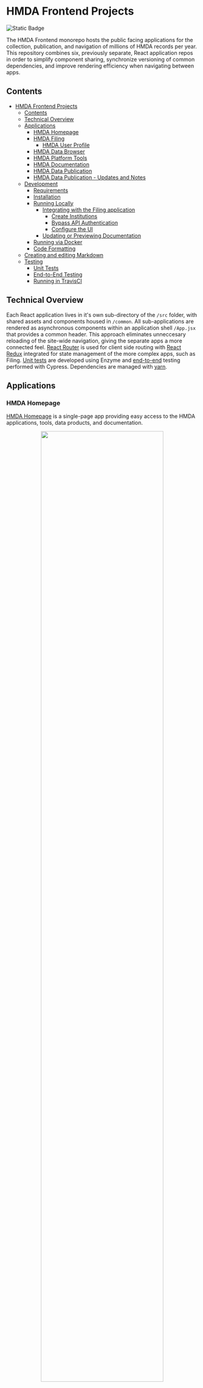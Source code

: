 # HMDA Frontend Projects

![Static Badge](https://img.shields.io/badge/coverage-85%25-green)

The HMDA Frontend monorepo hosts the public facing applications for the collection, publication, and navigation of millions of HMDA records per year. This repository combines six, previously separate, React application repos in order to simplify component sharing, synchronize versioning of common dependencies, and improve rendering efficiency when navigating between apps.

## Contents

- [HMDA Frontend Projects](#hmda-frontend-projects)
  - [Contents](#contents)
  - [Technical Overview](#technical-overview)
  - [Applications](#applications)
    - [HMDA Homepage](#hmda-homepage)
    - [HMDA Filing](#hmda-filing)
      - [HMDA User Profile](#hmda-user-profile)
    - [HMDA Data Browser](#hmda-data-browser)
    - [HMDA Platform Tools](#hmda-platform-tools)
    - [HMDA Documentation](#hmda-documentation)
    - [HMDA Data Publication](#hmda-data-publication)
    - [HMDA Data Publication - Updates and Notes](#hmda-data-publication---updates-and-notes)
  - [Development](#development)
    - [Requirements](#requirements)
    - [Installation](#installation)
    - [Running Locally](#running-locally)
      - [Integrating with the Filing application](#integrating-with-the-filing-application)
        - [Create Institutions](#create-institutions)
        - [Bypass API Authentication](#bypass-api-authentication)
        - [Configure the UI](#configure-the-ui)
      - [Updating or Previewing Documentation](#updating-or-previewing-documentation)
    * [Running via Docker](#running-via-docker)
    * [Code Formatting](#code-formatting)
  - [Creating and editing Markdown](https://github.com/cfpb/hmda-frontend/wiki/Creating-and-updating-Markdown-files)
  * [Testing](#testing)
    - [Unit Tests](#unit-tests)
    - [End-to-End Testing](#end-to-end-testing)
    - [Running in TravisCI](#running-in-travisci)

## Technical Overview

Each React application lives in it's own sub-directory of the `/src` folder, with shared assets and components housed in `/common`. All sub-applications are rendered as asynchronous components within an application shell `/App.jsx` that provides a common header. This approach eliminates unneccesary reloading of the site-wide navigation, giving the separate apps a more connected feel. [React Router](https://reacttraining.com/react-router/) is used for client side routing with [React Redux](https://redux.js.org/) integrated for state management of the more complex apps, such as Filing. [Unit tests](#unit-tests) are developed using Enzyme and [end-to-end](#end-to-end-testing) testing performed with Cypress. Dependencies are managed with [yarn](https://yarnpkg.com/getting-started).

## Applications

### HMDA Homepage

[HMDA Homepage](https://ffiec.cfpb.gov/) is a single-page app providing easy access to the HMDA applications, tools, data products, and documentation.

<a href='./readme-files/hmda-homepage.png' alt='HMDA Homepage'>
  <p align='center'>
    <img src='./readme-files/hmda-homepage.png' width='80%'  overflow='scroll'/>
  </p>
</a>

### HMDA Filing

The [HMDA Filing Platform UI](https://ffiec.cfpb.gov/filing/) allows lending institutions to submit HMDA records, resolve errors, verify edits, review submission status and history, and sign submissions.

<a href='./readme-files/hmda-filing.png' alt='HMDA Filing Overview'>
  <p align='center'>
    <img src='./readme-files/hmda-filing.png' width='80%'  overflow='scroll'/>
  </p>
</a>

#### HMDA User Profile

The [HMDA Profile page](https://ffiec.cfpb.gov/filing/profile) is designed to update associated institutions with the logged in account. Once the associated institutions have been added to your account, you can now file for those institutions.

<a href='./readme-files/hmda-completeprofile.png' alt='HMDA User Profile Information'>
  <p align='center'>
    <img src='./readme-files/hmda-completeprofile.png' width='80%'  overflow='scroll'/>
  </p>
</a>

### HMDA Data Browser

The [HMDA Data Browser](https://ffiec.cfpb.gov/data-browser/) enables users to easily filter and download aggregated HMDA datasets.

<a href='./readme-files/hmda-data-browser.gif' alt='HMDA Data Browser'>
  <p align='center'>
    <img src='./readme-files/hmda-data-browser.gif' width='80%'  overflow='scroll'/>
  </p>
</a>

### HMDA Platform Tools

The [HMDA Platform Tools](https://ffiec.cfpb.gov/tools/) assist filers in the preparation of submission data, including calculation of Rate Spread, generation and validation of Check Digits, as well as submission file generation and format verification.

<a href='./readme-files/hmda-tools.png' alt='HMDA Platform Tools'>
  <p align='center'>
    <img src='./readme-files/hmda-tools.png' width='80%'  overflow='scroll'/>
  </p>
</a>

### HMDA Documentation

The [HMDA Documentation](https://ffiec.cfpb.gov/documentation/) site provides product FAQs, detailed Filing instructions, data publication schema and usage guides, as well as direction for using the HMDA Tools. Documentation content is hosted as easily editable Markdown files, loaded using Docusaurus. This allows updates to be pushed to Production without a project redeployment. Docusarus search is powered by [Algolia](https://www.algolia.com/) through the [DocSearch](https://docsearch.algolia.com/) program.

<a href='./readme-files/hmda-documentation.png' alt='HMDA Documentation'>
  <p align='center'>
    <img src='./readme-files/hmda-documentation.png' width='80%'  overflow='scroll'/>
  </p>
</a>

### HMDA Data Publication

[HMDA Data Publication](https://ffiec.cfpb.gov/data-publication/) provides datasets and reports of HMDA data collected in or after 2017 which, combined with [Census](https://www.ffiec.gov/censusproducts.htm) demographic data, can be used for data analysis purposes.

<a href='./readme-files/hmda-data-publication.png' alt='HMDA Data Publication'>
  <p align='center'>
    <img src='./readme-files/hmda-data-publication.png' width='80%'  overflow='scroll'/>
  </p>
</a>

### HMDA Data Publication - Updates and Notes

[Publication Updates and Notes](https://ffiec.cfpb.gov/data-publication/updates) provides a searchable change log of updates, releases, and corrections to published HMDA Data. Visit the [Updates and Notes FAQ](./src/data-publication/ChangeLog/README.md) for details.

<a href='./readme-files/hmda-data-publication-updates.png' alt='HMDA Data Publication'>
  <p align='center'>
    <img src='./readme-files/hmda-data-publication-updates.png' width='80%'  overflow='scroll'/>
  </p>
</a>

## Development

### Requirements

- Node >= v20.8.0
- Yarn berry >= v4.0.2

### Installation

- Clone repo
- Run `yarn` from repo root to install depencencies

### Running Locally

Several components of the Frontend (ex. Filing, Data Browser) require a connection to the [HMDA Platform](https://github.com/cfpb/hmda-platform) in order to operate. You can find instructions for the running the HMDA Platform locally [here](https://github.com/cfpb/hmda-platform#running-with-sbt).

HMDA Help requires a connection to the [HMDA Institutions API](https://github.com/cfpb/hmda-platform/tree/master/institutions-api) in order to operate. You can find instructions for the running the HMDA Institutions API locally [in the README](https://github.com/cfpb/hmda-platform/blob/master/institutions-api/README.md). Note that having the HMDA Platform running is a pre-requisite to starting the HDMA Institutions API.

If your development does not require this integration, `yarn start` will run the development server, opening a browser window to http://localhost:3000.

#### Integrating with the Filing application

By default, the locally running [Frontend is configured to use the Filing API](https://github.com/cfpb/hmda-frontend/blob/master/package.json#L65) from the locally running Platform. In order to go through the Filing process, there are a few elements that need to be completed first:

- Create Institutions (Platform)
- Bypass API authentication (Platform)
- Configure the UI (Frontend)

##### Create Institutions

Before you can submit a Filing you need to have an Institution created on the Platform for each year you want to test. The following command will generate the required data for the default test Institution, for all currently available filing periods. You need to have the HMDA Platform started before running this command:

```
yarn ci-data
```

To create data for an Institution other than the default `FRONTENDTESTBANK9999`, you can modify `cypress/ci/config/institutions.json` and rerun the above command.

This Institution loading needs to be done each time the HMDA Platform is restarted.

##### Bypass API Authentication

On the Platform, you will need to set an environment variable to prevent the API from requiring an authentication token for incoming requests. If already running, you will need to restart the Platform.

```
export HMDA_RUNTIME_MODE=dev
```

##### Configure the UI

If you will be testing against an Institution that is not the default, you can configure this via a `VITE_*` variable:

```
VITE_LEIS=INSTITUTION1,INSTITUTION2
```

Second, you will need to bypass Frontend authentication. This is most easily done by running the Frontend the way we do in a Continuous Integration environment:

```
yarn ci
```

To combine these configuration options

```
VITE_LEIS=INSTITUTION1,INSTITUTION2 yarn ci
```

You can now visit the filing application at http://localhost:3000/filing.

### Running via Docker

To see the application running in a container you can run:

```
docker build -t hmda/hmda-frontend .
docker run -p 8080:8080 hmda/hmda-frontend
```

To build using docker-compose:

```
docker-compose build
```

### Code Formatting

The prettier formatting tool the formatter of choice for this repo.

Prettier Format API: https://prettier.io/docs/en/options.html

The `.prettierrc.json` file contains the specific formatting for each file. <br />
The `.prettierignore` file will ignore formatting any directories or files listed.

In order to have `Prettier` properly format the developers code there are a few steps that developer needs to take.

1. Install the `Prettier` code extension

<a href='./readme-files/prettier-extension.png' alt='Prettier Extension Install'>
  <p align='center'>
    <img src='./readme-files/prettier-extension.png' width='80%'  overflow='scroll'/>
  </p>
</a>

2. Update the developers Visual Studio Code user settings to use the `Prettier` formatter as the default formatter

First open your `settings.json` file by clicking `View` at the top of VS Code then click `Command Palette` and then type what is in the screenshot below.

<a href='./readme-files/navigate-settings-json-file.png' alt='Navigate to Settings JSON File'>
  <p align='center'>
    <img src='./readme-files/navigate-settings-json-file.png' width='80%'  overflow='scroll'/>
  </p>
</a>

Now we need to add 2 lines of code to our JSON file.

```JSON
"editor.defaultFormatter": "esbenp.prettier-vscode",
"editor.formatOnSave": true,
```

The newly added lines tell VS Code to use `Prettier` as the default formatter and will format the code when the file is saved.

### Helpful Prettier formatting scripts

#### Running all files:

```
npx prettier --write
```

#### Directory Specific:

```
npx prettier --write {enter-directory}
```

#### Check files formatting:

```
npx prettier --check
```

The above command will return in the terminal what files have not been formatted by prettier.

#### NOTE: formatting settings that prettier cannot do:

- Format on Paste
  - `"editor.formatOnPaste": true,`
- Themes
- Icon Themes

## Testing

### Unit Tests

```
yarn test
```

[Enzyme](https://enzymejs.github.io/enzyme/) enables isolated testing of React components. Unit tests providing verification of feature implementation while also serving as suite of regression tests.

### End-to-End Testing

```
yarn run cypress run
```

[Cypress](https://www.cypress.io/) is used to perform end-to-end testing of the filing application, tools, data publication products, and data browser. It mimicks a user's interaction with the site and allows for rapid, automated system validation of project deployments.

![Cypress automated filing test](./readme-files/filing-2020-q1-cypress.gif)
